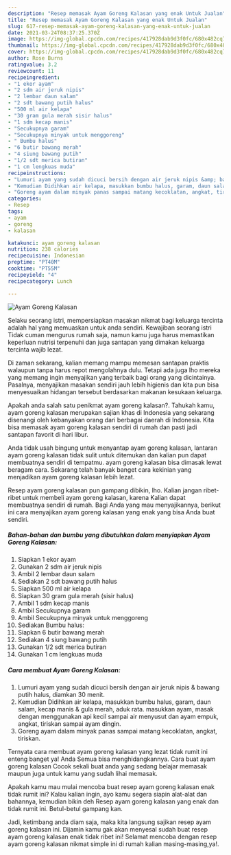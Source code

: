 ```yaml
---
description: "Resep memasak Ayam Goreng Kalasan yang enak Untuk Jualan"
title: "Resep memasak Ayam Goreng Kalasan yang enak Untuk Jualan"
slug: 617-resep-memasak-ayam-goreng-kalasan-yang-enak-untuk-jualan
date: 2021-03-24T08:37:25.370Z
image: https://img-global.cpcdn.com/recipes/417928dab9d3f0fc/680x482cq70/ayam-goreng-kalasan-foto-resep-utama.jpg
thumbnail: https://img-global.cpcdn.com/recipes/417928dab9d3f0fc/680x482cq70/ayam-goreng-kalasan-foto-resep-utama.jpg
cover: https://img-global.cpcdn.com/recipes/417928dab9d3f0fc/680x482cq70/ayam-goreng-kalasan-foto-resep-utama.jpg
author: Rose Burns
ratingvalue: 3.2
reviewcount: 11
recipeingredient:
- "1 ekor ayam"
- "2 sdm air jeruk nipis"
- "2 lembar daun salam"
- "2 sdt bawang putih halus"
- "500 ml air kelapa"
- "30 gram gula merah sisir halus"
- "1 sdm kecap manis"
- "Secukupnya garam"
- "Secukupnya minyak untuk menggoreng"
- " Bumbu halus"
- "6 butir bawang merah"
- "4 siung bawang putih"
- "1/2 sdt merica butiran"
- "1 cm lengkuas muda"
recipeinstructions:
- "Lumuri ayam yang sudah dicuci bersih dengan air jeruk nipis &amp; bawang putih halus, diamkan 30 menit."
- "Kemudian Didihkan air kelapa, masukkan bumbu halus, garam, daun salam, kecap manis &amp; gula merah, aduk rata. masukkan ayam, masak dengan menggunakan api kecil sampai air menyusut dan ayam empuk, angkat, tiriskan sampai ayam dingin."
- "Goreng ayam dalam minyak panas sampai matang kecoklatan, angkat, tiriskan."
categories:
- Resep
tags:
- ayam
- goreng
- kalasan

katakunci: ayam goreng kalasan 
nutrition: 238 calories
recipecuisine: Indonesian
preptime: "PT40M"
cooktime: "PT55M"
recipeyield: "4"
recipecategory: Lunch

---
```



![Ayam Goreng Kalasan](https://img-global.cpcdn.com/recipes/417928dab9d3f0fc/680x482cq70/ayam-goreng-kalasan-foto-resep-utama.jpg)

Selaku seorang istri, mempersiapkan masakan nikmat bagi keluarga tercinta adalah hal yang memuaskan untuk anda sendiri. Kewajiban seorang istri Tidak cuman mengurus rumah saja, namun kamu juga harus memastikan keperluan nutrisi terpenuhi dan juga santapan yang dimakan keluarga tercinta wajib lezat.

Di zaman  sekarang, kalian memang mampu memesan santapan praktis walaupun tanpa harus repot mengolahnya dulu. Tetapi ada juga lho mereka yang memang ingin menyajikan yang terbaik bagi orang yang dicintainya. Pasalnya, menyajikan masakan sendiri jauh lebih higienis dan kita pun bisa menyesuaikan hidangan tersebut berdasarkan makanan kesukaan keluarga. 



Apakah anda salah satu penikmat ayam goreng kalasan?. Tahukah kamu, ayam goreng kalasan merupakan sajian khas di Indonesia yang sekarang disenangi oleh kebanyakan orang dari berbagai daerah di Indonesia. Kita bisa memasak ayam goreng kalasan sendiri di rumah dan pasti jadi santapan favorit di hari libur.

Anda tidak usah bingung untuk menyantap ayam goreng kalasan, lantaran ayam goreng kalasan tidak sulit untuk ditemukan dan kalian pun dapat membuatnya sendiri di tempatmu. ayam goreng kalasan bisa dimasak lewat beragam cara. Sekarang telah banyak banget cara kekinian yang menjadikan ayam goreng kalasan lebih lezat.

Resep ayam goreng kalasan pun gampang dibikin, lho. Kalian jangan ribet-ribet untuk membeli ayam goreng kalasan, karena Kalian dapat membuatnya sendiri di rumah. Bagi Anda yang mau menyajikannya, berikut ini cara menyajikan ayam goreng kalasan yang enak yang bisa Anda buat sendiri.

<!--inarticleads1-->

##### Bahan-bahan dan bumbu yang dibutuhkan dalam menyiapkan Ayam Goreng Kalasan:

1. Siapkan 1 ekor ayam
1. Gunakan 2 sdm air jeruk nipis
1. Ambil 2 lembar daun salam
1. Sediakan 2 sdt bawang putih halus
1. Siapkan 500 ml air kelapa
1. Siapkan 30 gram gula merah (sisir halus)
1. Ambil 1 sdm kecap manis
1. Ambil Secukupnya garam
1. Ambil Secukupnya minyak untuk menggoreng
1. Sediakan  Bumbu halus:
1. Siapkan 6 butir bawang merah
1. Sediakan 4 siung bawang putih
1. Gunakan 1/2 sdt merica butiran
1. Gunakan 1 cm lengkuas muda




<!--inarticleads2-->

##### Cara membuat Ayam Goreng Kalasan:

1. Lumuri ayam yang sudah dicuci bersih dengan air jeruk nipis &amp; bawang putih halus, diamkan 30 menit.
1. Kemudian Didihkan air kelapa, masukkan bumbu halus, garam, daun salam, kecap manis &amp; gula merah, aduk rata. masukkan ayam, masak dengan menggunakan api kecil sampai air menyusut dan ayam empuk, angkat, tiriskan sampai ayam dingin.
1. Goreng ayam dalam minyak panas sampai matang kecoklatan, angkat, tiriskan.




Ternyata cara membuat ayam goreng kalasan yang lezat tidak rumit ini enteng banget ya! Anda Semua bisa menghidangkannya. Cara buat ayam goreng kalasan Cocok sekali buat anda yang sedang belajar memasak maupun juga untuk kamu yang sudah lihai memasak.

Apakah kamu mau mulai mencoba buat resep ayam goreng kalasan enak tidak rumit ini? Kalau kalian ingin, ayo kamu segera siapin alat-alat dan bahannya, kemudian bikin deh Resep ayam goreng kalasan yang enak dan tidak rumit ini. Betul-betul gampang kan. 

Jadi, ketimbang anda diam saja, maka kita langsung sajikan resep ayam goreng kalasan ini. Dijamin kamu gak akan menyesal sudah buat resep ayam goreng kalasan enak tidak ribet ini! Selamat mencoba dengan resep ayam goreng kalasan nikmat simple ini di rumah kalian masing-masing,ya!.

